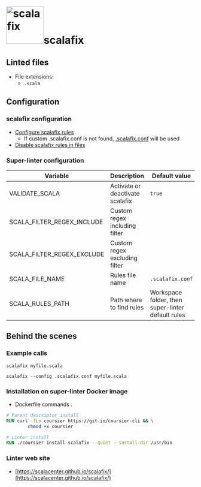 <!-- markdownlint-disable MD033 MD041 -->
<!-- Generated by .automation/build.py, please do not update manually -->
# <a href="https://scalacenter.github.io/scalafix/" target="blank" title="Visit linter Web Site"><img src="https://scalacenter.github.io/scalafix/img/scalacenter2x.png" alt="scalafix" height="100px"></a>scalafix

## Linted files

- File extensions:
  - `.scala`

## Configuration

### scalafix configuration

- [Configure scalafix rules](https://scalacenter.github.io/scalafix/docs/users/configuration.html)
  - If custom .scalafix.conf is not found, [.scalafix.conf](https://github.com/nvuillam/super-linter/tree/POC_RefactorInPython/TEMPLATES/.scalafix.conf) will be used
- [Disable scalafix rules in files](https://scalacenter.github.io/scalafix/docs/users/suppression.html)

### Super-linter configuration

| Variable | Description | Default value |
| ----------------- | -------------- | -------------- |
| VALIDATE_SCALA | Activate or deactivate scalafix | `true` |
| SCALA_FILTER_REGEX_INCLUDE | Custom regex including filter |  |
| SCALA_FILTER_REGEX_EXCLUDE | Custom regex excluding filter |  |
| SCALA_FILE_NAME | Rules file name | `.scalafix.conf` |
| SCALA_RULES_PATH | Path where to find rules | Workspace folder, then super-linter default rules |

## Behind the scenes

### Example calls

```shell
scalafix myfile.scala
```

```shell
scalafix --config .scalafix.conf myfile.scala
```


### Installation on super-linter Docker image

- Dockerfile commands :
```dockerfile
# Parent descriptor install
RUN curl -fLo coursier https://git.io/coursier-cli && \
        chmod +x coursier

# Linter install
RUN ./coursier install scalafix --quiet --install-dir /usr/bin
```


### Linter web site
- [https://scalacenter.github.io/scalafix/](https://scalacenter.github.io/scalafix/)

